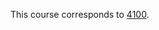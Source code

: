
This course corresponds to [4100](https://github.com/rosslaird/kwantlen/blob/master/IDEA/4100/4100.md).
